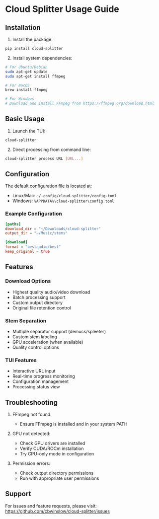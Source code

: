 # Cloud Splitter Usage Guide

## Installation

1. Install the package:
```bash
pip install cloud-splitter
```

2. Install system dependencies:
```bash
# For Ubuntu/Debian
sudo apt-get update
sudo apt-get install ffmpeg

# For macOS
brew install ffmpeg

# For Windows
# Download and install FFmpeg from https://ffmpeg.org/download.html
```

## Basic Usage

1. Launch the TUI:
```bash
cloud-splitter
```

2. Direct processing from command line:
```bash
cloud-splitter process URL [URL...]
```

## Configuration

The default configuration file is located at:
- Linux/Mac: `~/.config/cloud-splitter/config.toml`
- Windows: `%APPDATA%\cloud-splitter\config.toml`

### Example Configuration

```toml
[paths]
download_dir = "~/Downloads/cloud-splitter"
output_dir = "~/Music/stems"

[download]
format = "bestaudio/best"
keep_original = true
```

## Features

### Download Options
- Highest quality audio/video download
- Batch processing support
- Custom output directory
- Original file retention control

### Stem Separation
- Multiple separator support (demucs/spleeter)
- Custom stem labeling
- GPU acceleration (when available)
- Quality control options

### TUI Features
- Interactive URL input
- Real-time progress monitoring
- Configuration management
- Processing status view

## Troubleshooting

1. FFmpeg not found:
   - Ensure FFmpeg is installed and in your system PATH

2. GPU not detected:
   - Check GPU drivers are installed
   - Verify CUDA/ROCm installation
   - Try CPU-only mode in configuration

3. Permission errors:
   - Check output directory permissions
   - Run with appropriate user permissions

## Support

For issues and feature requests, please visit:
https://github.com/cbwinslow/cloud-splitter/issues
